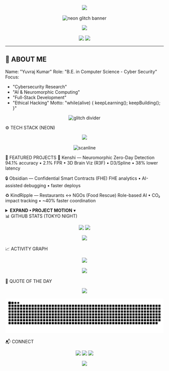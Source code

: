 <!-- ==========================
     YUVRAJ KUMAR • CYBERPUNK + GLITCH
     ========================== -->

<!-- NEON GLITCH HEADER (WAVE + TWINKLE) -->
<p align="center">
  <img src="https://capsule-render.vercel.app/api?type=waving&height=230&color=0:ff00ff,100:00ffff&text=YUVRAJ%20KUMAR&fontAlign=50&fontSize=50&fontColor=ffffff&desc=Cybersecurity%20%7C%20AI%20%7C%20Full-Stack&descAlign=50&descSize=18&animation=twinkling" />
</p>

<!-- GLITCH BANNER (ANIMATED) -->
<p align="center">
  <img src="https://media.giphy.com/media/l41YtZOb9EUABnuqA/giphy.gif" width="820" alt="neon glitch banner">
</p>

<!-- TYPING INTRO (NEON) -->
<p align="center">
  <img src="https://readme-typing-svg.demolab.com?font=Orbitron&size=26&duration=2800&pause=900&color=00F0FF&center=true&vCenter=true&width=850&lines=🚀+CYBERSECURITY+%7C+🤖+AI+%7C+💻+FULL-STACK;TOKYO+NIGHT+NEON+VIBES;ALWAYS+LEARNING+%26+BUILDING" />
</p>

<!-- VISITORS / FOLLOWERS -->
<p align="center">
  <img src="https://komarev.com/ghpvc/?username=yuv1kun&style=for-the-badge&color=ff00ff&label=PROFILE+VIEWS" />
  <img src="https://img.shields.io/github/followers/yuv1kun?label=FOLLOWERS&style=for-the-badge&color=00ffff" />
</p>

---

## **🧠 ABOUT ME**
Name: "Yuvraj Kumar"
Role: "B.E. in Computer Science - Cyber Security"
Focus:
  - "Cybersecurity Research"
  - "AI & Neuromorphic Computing"
  - "Full-Stack Development"
  - "Ethical Hacking"
Motto: "while(alive) { keepLearning(); keepBuilding(); }"

<!-- GLITCH DIVIDER --> <p align="center"> <img src="https://media.giphy.com/media/1jkWJjvPj3n5m/giphy.gif" width="680" alt="glitch divider"> </p>
⚙️ TECH STACK (NEON)
<p align="center"> <img src="https://skillicons.dev/icons?i=java,python,cpp,js,ts,react,next,node,express,fastapi,flask,postgres,mysql,redis,docker,gcp,git,figma,tailwind,d3&theme=dark" /> </p> <!-- SUBTLE SCANLINE OVERLAY FEEL --> <p align="center"> <img src="https://media.giphy.com/media/9J7tdYltWyXIY/giphy.gif" width="320" alt="scanline" /> </p>
🚀 FEATURED PROJECTS
🧠 Kenshi — Neuromorphic Zero-Day Detection
94.1% accuracy • 2.1% FPR • 3D Brain Viz (R3F) • D3/Spline • 38% lower latency

🔒 Obsidian — Confidential Smart Contracts (FHE)
FHE analytics • AI-assisted debugging • faster deploys

♻️ KindRipple — Restaurants ↔ NGOs (Food Rescue)
Role-based AI • CO₂ impact tracking • ~40% faster coordination

<details> <summary><b>EXPAND • PROJECT MOTION</b> ▾</summary> <br/> <p align="center"> <img src="https://media.giphy.com/media/eNAsjO55tPbgaor7ma/giphy.gif" width="320" alt="threejs dev"/> <img src="https://media.giphy.com/media/WoD6JZnwap6s8/giphy.gif" width="320" alt="hacker typing"/> </p> </details>
📊 GITHUB STATS (TOKYO NIGHT)
<p align="center"> <img height="170" src="https://streak-stats.demolab.com?user=yuv1kun&theme=tokyonight&hide_border=true" /> <img height="170" src="https://github-readme-stats.vercel.app/api?username=yuv1kun&show_icons=true&theme=tokyonight&hide_border=true" /> </p> <p align="center"> <img height="170" src="https://github-readme-stats.vercel.app/api/top-langs/?username=yuv1kun&layout=compact&theme=tokyonight&hide_border=true" /> </p>
📈 ACTIVITY GRAPH
<p align="center"> <img src="https://github-readme-activity-graph.vercel.app/graph?username=yuv1kun&theme=tokyo-night&hide_border=true&area=true" /> </p> <!-- TROPHIES (TOKYONIGHT) --> <p align="center"> <img src="https://github-profile-trophy.vercel.app/?username=yuv1kun&theme=tokyonight&row=1&column=6&no-frame=true" /> </p>
🎯 QUOTE OF THE DAY
<p align="center"> <img src="https://quotes-github-readme.vercel.app/api?type=horizontal&theme=tokyonight" /> </p> <!-- SNAKE CONTRIBUTION ART --> <p align="center"> <img src="https://github.com/Platane/snk/raw/output/github-contribution-grid-snake.svg" /> </p>
📬 CONNECT
<p align="center"> <a href="mailto:kyuvraj756@gmail.com"><img src="https://img.shields.io/badge/GMAIL-ff004f?style=for-the-badge&logo=gmail&logoColor=white"/></a> <a href="https://www.linkedin.com/in/yuvraj-kumar101"><img src="https://img.shields.io/badge/LINKEDIN-0A66C2?style=for-the-badge&logo=linkedin&logoColor=white"/></a> <a href="https://github.com/yuv1kun"><img src="https://img.shields.io/badge/GITHUB-181717?style=for-the-badge&logo=github&logoColor=white"/></a> </p> <!-- NEON FOOTER --> <p align="center"> <img src="https://capsule-render.vercel.app/api?type=waving&height=140&section=footer&color=0:ff00ff,100:00ffff" /> </p>
